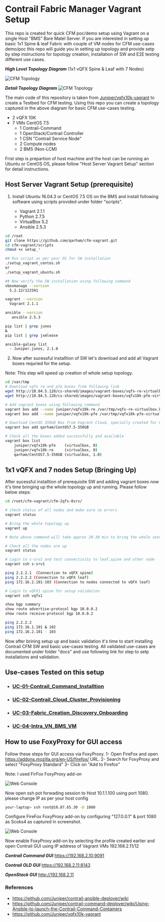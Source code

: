 # Contrail Fabric Manager Vagrant Setup

This repo is created for quick CFM poc/demo setup using Vagrant on a single Host "BMS" Bare Matel Server. If you are interested in setting up basic 1x1 Spine & leaf Fabric with couple of VM nodes for CFM use-cases demo/poc this repo will guide you in setting up topology and provide setp by step instructions for topology creation, installation of SW and E2E testing different use cases.

***High Level Topology Diagram***
 (1x1 vQFX Spine & Leaf with 7 Nodes)

![CFM Topology](cfm-1x1-vqfx-7srv/images/cfm-1x1vQFX-Top-Overview.png)

***Detail Topology Diagram***
![CFM Topology](cfm-1x1-vqfx-7srv/images/cfm-1x1vQFX-Full-Top.png)

The main code of this repository is taken from [Juniper/vqfx10k-vagrant](https://github.com/Juniper/vqfx10k-vagrant) to create a Testbed for CFM testing. Using this repo you can create a topology captured in the above diagram for basic CFM use-cases testing.

* 2 vQFX 10K
* 7 VMs CentOS 7.5 
  * 1 Contrail-Command
  * 1 OpenStack/Contrail Controller
  * 1 CSN "Contrail Service Node"
  * 2 Compute nodes
  * 2 BMS (Non-LCM)

Frist step is prepartion of host machine and the host can be running an Ubuntu or CentOS OS, please follow "Host Server Vagrant Setup" section for detail instructions.

## Host Server Vagrant Setup (prerequisite)

1. Install Ubuntu 16.04.3 or CentOS 7.5 OS on the BMS and install following software using scripts provided under folder "scripts".

    * Vagrant 2.1.1
    * Python 2.7.5
    * VirtualBox 5.2
    * Ansible 2.5.3

```bash
cd /root
git clone https://github.com/qarham/cfm-vagrant.git
cd cfm-vagrant/scripts
chmod +x setup_*

## Run script as per your OS for SW installation
./setup_vagrant_centos.sh
or
./setup_vagrant_ubuntu.sh

## Now verify the SW installation using following command
vboxmanage --version
  5.2.12r122591

vagrant --version
  Vagrant 2.1.1

ansible --version
   ansible 2.5.3

pip list | grep junos
&
pip list | grep jxmlease

ansible-galaxy list
  - Juniper.junos, 2.1.0

 ```

2. Now after sucessful installtion of SW let's download and add all Vagrant boxes requried for the setup.

Note: This step will speed up creation of whole setup topology.

```bash
cd /var/tmp
# Download vqfx re and pfe boxes from following link
wget http://10.84.5.120/cs-shared/images/vagrant-boxes/vqfx-re-virtualbox.box
wget http://10.84.5.120/cs-shared/images/vagrant-boxes/vqfx10k-pfe-virtualbox.box 

# Add vagrant boxes using following command
vagrant box add --name juniper/vqfx10k-re /var/tmp/vqfx-re-virtualbox.box
vagrant box add --name juniper/vqfx10k-pfe /var/tmp/vqfx10k-pfe-virtualbox.box

# Download CentOS 350GB Box from Vagrant Cloud, specially created for Contrail disk size requirmenet
vagrant box add qarham/CentOS7.5-350GB

# Check all the boxes added successfully and available 
vagrant box list
    juniper/vqfx10k-pfe    (virtualbox, 0)
    juniper/vqfx10k-re     (virtualbox, 0)
    qarham/CentOS7.5-350GB (virtualbox, 1.0)
 ```

## 1x1 vQFX and 7 nodes Setup (Bringing Up)

After sucessful installtion of prerequisite SW and adding vagrant boxes now it's time bringing up the whole topology up and running. Please follow below steps:

```bash
cd /root/cfm-vagrant/cfm-2qfx-8srv/

# check status of all nodes and make sure no errors
vagrant status

# Bring the whole topology up
vagrant up

# Note above command will take approx 20-30 min to bring the whole setup up as per topology captured in high-level and detail diagramns

# Check all the nodes are up 
vagrant status

# Login to s-srv1 and test connectivity to leaf,spine and other node
vagrant ssh s-srv1

ping 2.2.2.1  (Connection to vQFX spine)
ping 2.2.2.2 (Connection to vQFX leaf)
ping 172.16.2.101-103 (Connection to nodes connected to vQFX leaf)

# Login to vQFX1 spine for setup validation
vagrant ssh vqfx1

show bgp summary
show route advertise-protocol bgp 10.0.0.2
show route receive-protocol bgp 10.0.0.2

ping 2.2.2.2
ping 172.16.1.101 & 102
ping 172.16.2.101 - 103
 ```

Now after brining setup up and basic validation it's time to start installing Contrail CFM SW and basic use-cases testing. All validated use-cases are documented under folder "docs" and use following link for step to setp installations and validation.

## Use-cases Tested on this setup

* ### [UC-01-Contrail_Command_Installtion](docs/01-Install-Contrail-Command.md)

* ### [UC-02-Contrail_Cloud_Cluster_Provisioning](docs/02-Contrail-Cloud-Cluster-Provisioning.md)

* ### [UC-03-Fabric_Creation_Discovery_Onboarding](docs/03-Fabric-Creation-Discovery-Config.md)

* ### [UC-04-Intra_VN_BMS_VM](docs/04-BMS-VM-Intra-VN.md)


## How to use FoxyProxy for GUI access

Follow these steps for GUI access via FoxyProxy.
1- Open FireFox and open https://addons.mozilla.org/en-US/firefox/ URL.
2- Search for FoxyProxy and select "FoxyProxy Standard"
3- Click on "Add to Firefox"


Note: I used FirFox FoxyProxy add-on


![Web Console](/docs/images/FoxyProxy-Install.png)

Now open ssh pot forwading session to Host 10.1.1.100 using port 1080. please change IP as per your host config

```bash
your-laptop> ssh root@10.87.65.30 -D 1080
```

Configure FireFox FoxyProxy add-on by configuring "127.0.0.1" & port 1080 as Scoks4 as captured in screenshot. 

![Web Console](/docs/images/FoxyProxy-Configure.png)

Now enable FoxyProxy add-on by selecting the profile created earlier and open Contrail GUI using IP address of Vagrant VMs 192.168.2.11/12

***Contrail Command GUI*** https://192.168.2.10:9091

***Contrail OLD GUI*** https://192.168.2.11:8143

***OpenStack GUI*** http://192.168.2.11

### References

* <https://github.com/Juniper/contrail-ansible-deployer/wiki>
* https://github.com/Juniper/contrail-command-deployer/wiki/Using-Ansible-to-launch-the-Contrail-Command-Containers
* <https://github.com/Juniper/vqfx10k-vagrant>